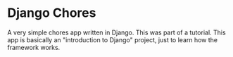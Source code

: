 # Django Chores

A very simple chores app written in Django. This was part of a tutorial. This app is basically an "introduction to Django" project, just to learn how the framework works.

